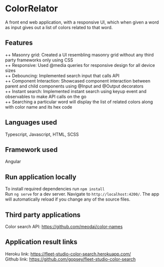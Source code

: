 # ColorRelator

A front end web application, with a responsive UI, which when given a word as input gives out a list of colors related to that word.

## Features

++ Masonry grid: Created a UI resembling masonry grid without any third party frameworks only using CSS  
++ Responsive: Used @media queries for responsive design for all device sizes  
++ Debouncing: Implemented search input that calls API  
++ Component Interaction: Showcased component interaction between parent and child components using @Input and @Output decorators  
++ Instant search: Implemented instant search using keyup event and observables to make API calls on the go  
++ Searching a particular word will display the list of related colors along with color name and its hex code  

## Languages used

Typescript, Javascript, HTML, SCSS

## Framework used

Angular

## Run application locally

To install required dependencies run `npm install`  
Run `ng serve` for a dev server. Navigate to `http://localhost:4200/`. The app will automatically reload if you change any of the source files.

## Third party applications

Color search API: https://github.com/meodai/color-names

## Application result links

Heroku link: https://fleet-studio-color-search.herokuapp.com/  
Github link: https://github.com/gopsey/fleet-studio-color-search
